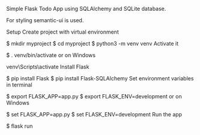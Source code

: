 Simple Flask Todo App using SQLAlchemy and SQLite database.

For styling semantic-ui is used.

Setup
Create project with virtual environment

$ mkdir myproject
$ cd myproject
$ python3 -m venv venv
Activate it

$ . venv/bin/activate
or on Windows

venv\Scripts\activate
Install Flask

$ pip install Flask
$ pip install Flask-SQLAlchemy
Set environment variables in terminal

$ export FLASK_APP=app.py
$ export FLASK_ENV=development
or on Windows

$ set FLASK_APP=app.py
$ set FLASK_ENV=development
Run the app

$ flask run
